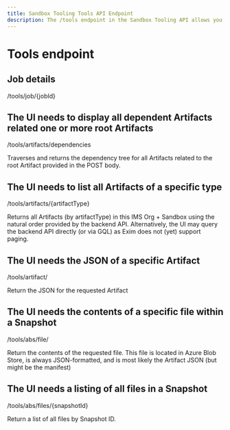 ```yaml
---
title: Sandbox Tooling Tools API Endpoint
description: The /tools endpoint in the Sandbox Tooling API allows you to list and retrieve artifacts and snapshots in Adobe Experience Platform.
---
```

# Tools endpoint


## Job details

<base service URL>/tools/job/{jobId}

## The UI needs to display all dependent Artifacts related one or more root Artifacts

 /tools/artifacts/dependencies

Traverses and returns the dependency tree for all Artifacts related to the root Artifact provided in the POST body.

## The UI needs to list all Artifacts of a specific type

/tools/artifacts/{artifactType}

Returns all Artifacts (by artifactType) in this IMS Org + Sandbox using the natural order provided by the backend API. Alternatively, the UI may query the backend API directly (or via GQL) as Exim does not (yet) support paging.

## The UI needs the JSON of a specific Artifact

/tools/artifact/

Return the JSON for the requested Artifact

## The UI needs the contents of a specific file within a Snapshot

/tools/abs/file/

Return the contents of the requested file.  This file is located in Azure Blob Store, is always JSON-formatted, and is most likely the Artifact JSON (but might be the manifest)

## The UI needs a listing of all files in a Snapshot

/tools/abs/files/{snapshotId} 

Return a list of all files by Snapshot ID.
